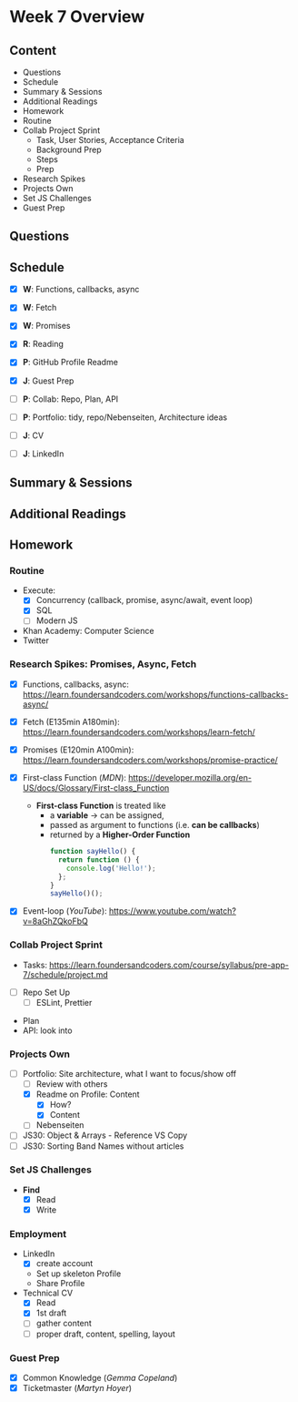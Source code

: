 # Week 7 Overview

## Content

- Questions
- Schedule
- Summary & Sessions
- Additional Readings
- Homework
- Routine
- Collab Project Sprint
  - Task, User Stories, Acceptance Criteria
  - Background Prep
  - Steps
  - Prep
- Research Spikes
- Projects Own
- Set JS Challenges
- Guest Prep

## Questions

## Schedule

- [x] **W**: Functions, callbacks, async
- [x] **W**: Fetch
- [x] **W**: Promises
- [x] **R**: Reading
- [x] **P**: GitHub Profile Readme
- [x] **J**: Guest Prep

- [ ] **P**: Collab: Repo, Plan, API

- [ ] **P**: Portfolio: tidy, repo/Nebenseiten, Architecture ideas

- [ ] **J**: CV
- [ ] **J**: LinkedIn

## Summary & Sessions

## Additional Readings

## Homework

### Routine

- Execute:
  - [x] Concurrency (callback, promise, async/await, event loop)
  - [x] SQL
  - [ ] Modern JS
- Khan Academy: Computer Science
- Twitter

### Research Spikes: Promises, Async, Fetch

- [x] Functions, callbacks, async: <https://learn.foundersandcoders.com/workshops/functions-callbacks-async/>
- [x] Fetch (E135min A180min): <https://learn.foundersandcoders.com/workshops/learn-fetch/>
- [x] Promises (E120min A100min): <https://learn.foundersandcoders.com/workshops/promise-practice/>

- [x] First-class Function (_MDN_): <https://developer.mozilla.org/en-US/docs/Glossary/First-class_Function>
  - **First-class Function** is treated like
    - a **variable** &rarr; can be assigned,
    - passed as argument to functions (i.e. **can be callbacks**)
    - returned by a **Higher-Order Function**
      ```javascript
      function sayHello() {
        return function () {
          console.log('Hello!');
        };
      }
      sayHello()();
      ```
- [x] Event-loop (_YouTube_): <https://www.youtube.com/watch?v=8aGhZQkoFbQ>

### Collab Project Sprint

- Tasks: <https://learn.foundersandcoders.com/course/syllabus/pre-app-7/schedule/project.md>

- [ ] Repo Set Up
  - [ ] ESLint, Prettier
- Plan
- API: look into

### Projects Own

- [ ] Portfolio: Site architecture, what I want to focus/show off
  - [ ] Review with others
  - [x] Readme on Profile: Content
    - [x] How?
    - [x] Content
  - [ ] Nebenseiten
- [ ] JS30: Object & Arrays - Reference VS Copy
- [ ] JS30: Sorting Band Names without articles

### Set JS Challenges

- **Find**
  - [x] Read
  - [x] Write

### Employment

- LinkedIn
  - [x] create account
  - Set up skeleton Profile
  - Share Profile
- Technical CV
  - [x] Read
  - [x] 1st draft
  - [ ] gather content
  - [ ] proper draft, content, spelling, layout

### Guest Prep

- [x] Common Knowledge (_Gemma Copeland_)
- [x] Ticketmaster (_Martyn Hoyer_)
